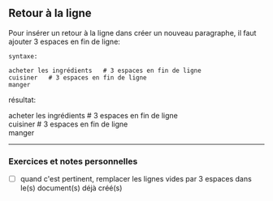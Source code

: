 ## Retour à la ligne

Pour insérer un retour à la ligne dans créer un nouveau paragraphe, il faut ajouter 3 espaces en fin de ligne:

    syntaxe:
    
    acheter les ingrédients   # 3 espaces en fin de ligne   
    cuisiner   # 3 espaces en fin de ligne   
    manger   

résultat:

acheter les ingrédients   # 3 espaces en fin de ligne      
cuisiner   # 3 espaces en fin de ligne   
manger



---

### Exercices et notes personnelles

- [ ] quand c'est pertinent, remplacer les lignes vides par 3 espaces dans le(s) document(s) déjà créé(s)


